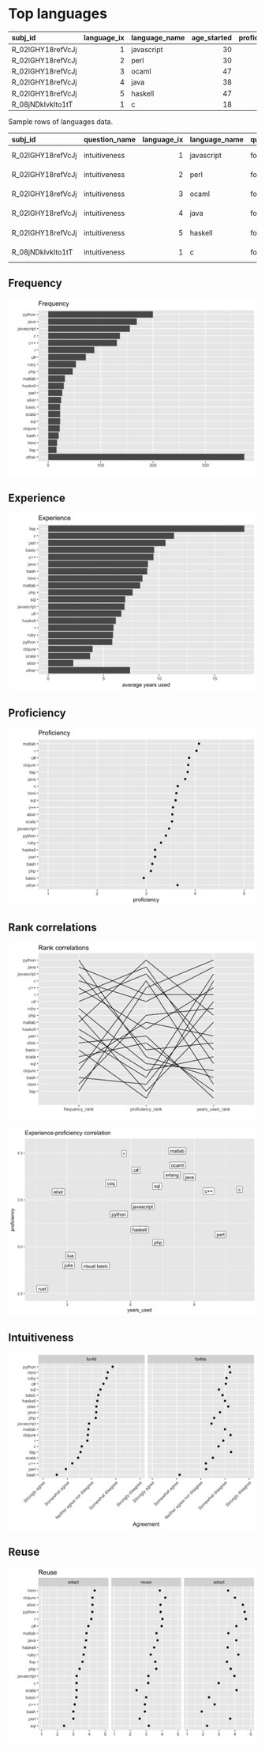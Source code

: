 # Top languages

| subj\_id           | language\_ix | language\_name | age\_started | proficiency | years\_used |
| :----------------- | -----------: | :------------- | -----------: | ----------: | ----------: |
| R\_02lGHY18refVcJj |            1 | javascript     |           30 |           5 |          20 |
| R\_02lGHY18refVcJj |            2 | perl           |           30 |           4 |          15 |
| R\_02lGHY18refVcJj |            3 | ocaml          |           47 |           4 |           3 |
| R\_02lGHY18refVcJj |            4 | java           |           38 |           3 |           7 |
| R\_02lGHY18refVcJj |            5 | haskell        |           47 |           4 |           3 |
| R\_08jNDkIvkIto1tT |            1 | c              |           18 |           5 |           8 |

Sample rows of languages
data.

| subj\_id           | question\_name | language\_ix | language\_name | question\_tag | agreement\_str             | agreement\_num | agreement\_label           |
| :----------------- | :------------- | -----------: | :------------- | :------------ | :------------------------- | -------------: | :------------------------- |
| R\_02lGHY18refVcJj | intuitiveness  |            1 | javascript     | forAll        | Neither agree nor disagree |              3 | Neither agree nor disagree |
| R\_02lGHY18refVcJj | intuitiveness  |            2 | perl           | forAll        | Neither agree nor disagree |              3 | Neither agree nor disagree |
| R\_02lGHY18refVcJj | intuitiveness  |            3 | ocaml          | forAll        | Neither agree nor disagree |              3 | Neither agree nor disagree |
| R\_02lGHY18refVcJj | intuitiveness  |            4 | java           | forAll        | Neither agree nor disagree |              3 | Neither agree nor disagree |
| R\_02lGHY18refVcJj | intuitiveness  |            5 | haskell        | forAll        | Neither agree nor disagree |              3 | Neither agree nor disagree |
| R\_08jNDkIvkIto1tT | intuitiveness  |            1 | c              | forAll        | Somewhat agree             |              4 | Somewhat agree             |

## Frequency

![](languages_files/figure-gfm/frequency-1.png)<!-- -->

## Experience

![](languages_files/figure-gfm/experience-1.png)<!-- -->

## Proficiency

![](languages_files/figure-gfm/proficiency-1.png)<!-- -->

## Rank correlations

![](languages_files/figure-gfm/correlations-1.png)<!-- -->

![](languages_files/figure-gfm/experience-proficiency-correlation-1.png)<!-- -->

## Intuitiveness

![](languages_files/figure-gfm/intuitiveness-1.png)<!-- -->

## Reuse

![](languages_files/figure-gfm/reuse-1.png)<!-- -->
